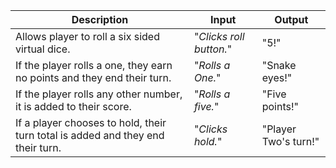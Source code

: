 | Description | Input | Output |
| ----------- | ----- | ------ |
| Allows player to roll a six sided virtual dice. | "*Clicks roll button.*" | "5!" |
| If the player rolls a one, they earn no points and they end their turn. | "*Rolls a One.*" | "Snake eyes!" |
| If the player rolls any other number, it is added to their score. | "*Rolls a five.*" | "Five points!" |
| If a player chooses to hold, their turn total is added and they end their turn. | "*Clicks hold.*" | "Player Two's turn!" |
